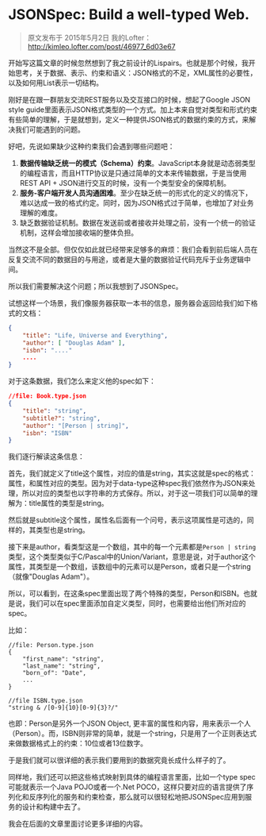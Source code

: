 # JSONSpec: Build a well-typed Web.

> 原文发布于 2015年5月2日 我的Lofter：http://kimleo.lofter.com/post/46977_6d03e67

开始写这篇文章的时候忽然想到了我之前设计的Lispairs。也就是那个时候，我开始思考，关于数据、表示、约束和语义：JSON格式的不足，XML属性的必要性，以及如何用List表示一切结构。

刚好是在跟一群朋友交流REST服务以及交互接口的时候，想起了Google JSON style guide里面表示JSON格式类型的一个方式。加上本来自觉对类型和形式约束有些简单的理解，于是就想到，定义一种提供JSON格式的数据约束的方式，来解决我们可能遇到的问题。

好吧，先说如果缺少这种约束我们会遇到哪些问题吧：

1. **数据传输缺乏统一的模式（Schema）约束**。JavaScript本身就是动态弱类型的编程语言，而且HTTP协议是只通过简单的文本来传输数据，于是当使用REST API + JSON进行交互的时候，没有一个类型安全的保障机制。
2. **服务-客户端开发人员沟通困难**。至少在缺乏统一的形式化的定义的情况下，难以达成一致的格式约定。同时，因为JSON格式过于简单，也增加了对业务理解的难度。
3. 缺乏数据验证机制。数据在发送前或者接收并处理之前，没有一个统一的验证机制，这样会增加接收端的整体负担。

当然这不是全部。但仅仅如此就已经带来足够多的麻烦：我们会看到前后端人员在反复交流不同的数据目的与用途，或者是大量的数据验证代码充斥于业务逻辑中间。

所以我们需要解决这个问题；所以我想到了JSONSpec。

试想这样一个场景，我们像服务器获取一本书的信息，服务器会返回给我们如下格式的文档：

```json
{
    "title": "Life, Universe and Everything",
    "author": [ "Douglas Adam" ],
    "isbn": "...."
    ....
}
```

对于这条数据，我们怎么来定义他的spec如下：

```json
//file: Book.type.json
{
    "title": "string",
    "subtitle?": "string",
    "author": "[Person | string]",
    "isbn": "ISBN"
}
```

我们逐行解读这条信息：

首先，我们就定义了title这个属性，对应的值是string，其实这就是spec的格式：属性，和属性对应的类型。因为对于data-type这种spec我们依然作为JSON来处理，所以对应的类型也以字符串的方式保存。所以，对于这一项我们可以简单的理解为：title属性的类型是string。

然后就是subtitle这个属性，属性名后面有一个问号，表示这项属性是可选的，同样的，其类型也是string。

接下来是author，看类型这是一个数组，其中的每一个元素都是`Person | string`类型，这个类型类似于C/Pascal中的Union/Variant，意思是说，对于author这个属性，其类型是一个数组，该数组中的元素可以是Person，或者只是一个string（就像"Douglas Adam"）。

所以，可以看到，在这条spec里面出现了两个特殊的类型，Person和ISBN。也就是说，我们可以在spec里面添加自定义类型，同时，也需要给出他们所对应的spec。

比如：

    //file: Person.type.json
    {
        "first_name": "string",
        "last_name": "string",
        "born_of": "Date",
        ...
    }

    //file ISBN.type.json
    "string & /[0-9]{10}[0-9]{3}?/"

也即：Person是另外一个JSON Object, 更丰富的属性和内容，用来表示一个人（Person）。而，ISBN则非常的简单，就是一个string，只是用了一个正则表达式来做数据格式上的约束：10位或者13位数字。


于是我们就可以很详细的表示我们要用到的数据究竟长成什么样子的了。

同样地，我们还可以把这些格式映射到具体的编程语言里面，比如一个type spec可能就表示一个Java POJO或者一个.Net POCO，这样只要对应的语言提供了序列化和反序列化的服务和约束检查，那么就可以很轻松地把JSONSpec应用到服务的设计和构建中去了。

我会在后面的文章里面讨论更多详细的内容。
